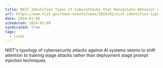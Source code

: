 ```yaml
---
title: NIST Identifies Types of Cyberattacks That Manipulate Behavior of AI Systems
url: https://www.nist.gov/news-events/news/2024/01/nist-identifies-types-cyberattacks-manipulate-behavior-ai-systems
date: 2024-01-08
scheduled: 2024-01-09
syndicated: true
tags:
  - links
---
```


NIST's typology of cybersecurity attacks against AI systems seems to shift attention to training stage attacks rather than deployment stage prompt injection techniques.
